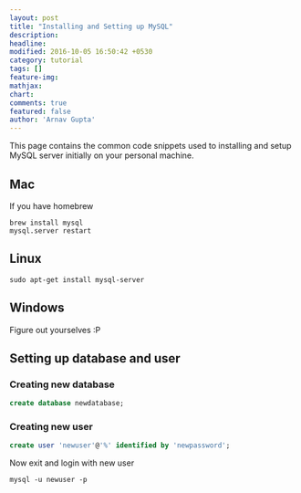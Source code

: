 ```yaml
---
layout: post
title: "Installing and Setting up MySQL"
description:
headline:
modified: 2016-10-05 16:50:42 +0530
category: tutorial
tags: []
feature-img:
mathjax:
chart:
comments: true
featured: false
author: 'Arnav Gupta'
---
```


This page contains the common code snippets used to installing and setup MySQL server initially on your personal machine.

## Mac
If you have homebrew  

```shell
brew install mysql  
mysql.server restart  
```

## Linux

```shell
sudo apt-get install mysql-server  
```

## Windows

Figure out yourselves :P


## Setting up database and user

### Creating new database

```sql
create database newdatabase;  
```

### Creating new user

```sql
create user 'newuser'@'%' identified by 'newpassword';  
```


Now exit and login with new user

```shell
mysql -u newuser -p
```
